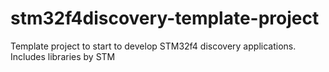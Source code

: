 stm32f4discovery-template-project
=================================

Template project to start to develop STM32f4 discovery applications. Includes libraries by STM
